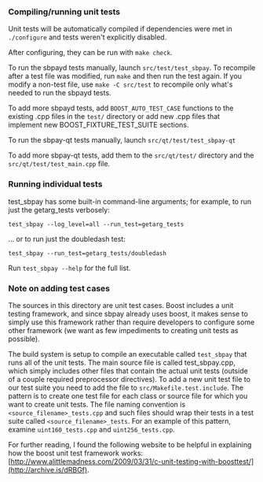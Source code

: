### Compiling/running unit tests

Unit tests will be automatically compiled if dependencies were met in `./configure`
and tests weren't explicitly disabled.

After configuring, they can be run with `make check`.

To run the sbpayd tests manually, launch `src/test/test_sbpay`. To recompile
after a test file was modified, run `make` and then run the test again. If you
modify a non-test file, use `make -C src/test` to recompile only what's needed
to run the sbpayd tests.

To add more sbpayd tests, add `BOOST_AUTO_TEST_CASE` functions to the existing
.cpp files in the `test/` directory or add new .cpp files that
implement new BOOST_FIXTURE_TEST_SUITE sections.

To run the sbpay-qt tests manually, launch `src/qt/test/test_sbpay-qt`

To add more sbpay-qt tests, add them to the `src/qt/test/` directory and
the `src/qt/test/test_main.cpp` file.

### Running individual tests

test_sbpay has some built-in command-line arguments; for
example, to run just the getarg_tests verbosely:

    test_sbpay --log_level=all --run_test=getarg_tests

... or to run just the doubledash test:

    test_sbpay --run_test=getarg_tests/doubledash

Run `test_sbpay --help` for the full list.

### Note on adding test cases

The sources in this directory are unit test cases.  Boost includes a
unit testing framework, and since sbpay already uses boost, it makes
sense to simply use this framework rather than require developers to
configure some other framework (we want as few impediments to creating
unit tests as possible).

The build system is setup to compile an executable called `test_sbpay`
that runs all of the unit tests.  The main source file is called
test_sbpay.cpp, which simply includes other files that contain the
actual unit tests (outside of a couple required preprocessor
directives). To add a new unit test file to our test suite you need
to add the file to `src/Makefile.test.include`. The pattern is to
create one test file for each class or source file for which you want
to create unit tests.  The file naming convention is
`<source_filename>_tests.cpp` and such files should wrap their tests
in a test suite called `<source_filename>_tests`.  For an example of
this pattern, examine `uint160_tests.cpp` and `uint256_tests.cpp`.

For further reading, I found the following website to be helpful in
explaining how the boost unit test framework works:
[http://www.alittlemadness.com/2009/03/31/c-unit-testing-with-boosttest/](http://archive.is/dRBGf).
